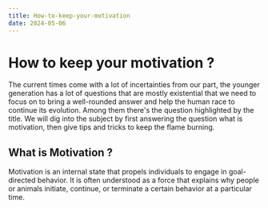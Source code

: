 ```yaml
---
title: How-to-keep-your-motivation
date: 2024-05-06
---
```


# How to keep your motivation ?
The current times come with a lot of incertainties from our part, the younger generation has a lot of questions that are mostly existential that we need to focus on to bring a well-rounded answer and help the human race to continue its evolution.
Among them there's the question highlighted by the title. We will dig into the subject by first answering the question what is motivation, then give tips and tricks to keep the flame burning.

## What is Motivation ?
Motivation is an internal state that propels individuals to engage in goal-directed behavior. It is often understood as a force that explains why people or animals initiate, continue, or terminate a certain behavior at a particular time.
